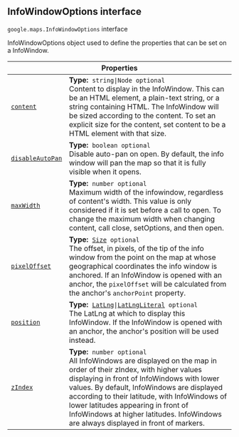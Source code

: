 
<devsite-heading text=" InfoWindowOptions interface" for="InfoWindowOptions" level="h2" link="" toc="" back-to-top=""><h2 id="InfoWindowOptions" is-upgraded="">InfoWindowOptions interface </h2></devsite-heading>
<p>
<code translate="no" dir="ltr"><span itemprop="path">google.maps</span>.<span itemprop="name">InfoWindowOptions</span></code>
interface
</p>
<p>InfoWindowOptions object used to define the properties that can be set on a InfoWindow.</p>
<div class="devsite-table-wrapper"><table class="properties responsive" summary="interface InfoWindowOptions - Properties">
<thead>
<tr><th colspan="2">Properties</th>
</tr></thead>
<tbody>
<tr id="InfoWindowOptions.content">
<td itemprop="property"><code translate="no" dir="ltr"><a class="secret-link" href="#InfoWindowOptions.content"><span>content</span></a></code></td>
<td><div><strong>Type:</strong>&nbsp; <code translate="no" dir="ltr">string|Node <span class="optional-type-annotation">optional</span></code></div>
<div class="desc">Content to display in the InfoWindow. This can be an HTML element, a plain-text string, or a string containing HTML. The InfoWindow will be sized according to the content. To set an explicit size for the content, set content to be a HTML element with that size.</div></td>
</tr>
<tr id="InfoWindowOptions.disableAutoPan">
<td itemprop="property"><code translate="no" dir="ltr"><a class="secret-link" href="#InfoWindowOptions.disableAutoPan"><span>disableAutoPan</span></a></code></td>
<td><div><strong>Type:</strong>&nbsp; <code translate="no" dir="ltr">boolean <span class="optional-type-annotation">optional</span></code></div>
<div class="desc">Disable auto-pan on open. By default, the info window will pan the map so that it is fully visible when it opens.</div></td>
</tr>
<tr id="InfoWindowOptions.maxWidth">
<td itemprop="property"><code translate="no" dir="ltr"><a class="secret-link" href="#InfoWindowOptions.maxWidth"><span>maxWidth</span></a></code></td>
<td><div><strong>Type:</strong>&nbsp; <code translate="no" dir="ltr">number <span class="optional-type-annotation">optional</span></code></div>
<div class="desc">Maximum width of the infowindow, regardless of content's width. This value is only considered if it is set before a call to open. To change the maximum width when changing content, call close, setOptions, and then open.</div></td>
</tr>
<tr id="InfoWindowOptions.pixelOffset">
<td itemprop="property"><code translate="no" dir="ltr"><a class="secret-link" href="#InfoWindowOptions.pixelOffset"><span>pixelOffset</span></a></code></td>
<td><div><strong>Type:</strong>&nbsp; <code translate="no" dir="ltr"><a href="Size.md">Size</a> <span class="optional-type-annotation">optional</span></code></div>
<div class="desc">The offset, in pixels, of the tip of the info window from the point on the map at whose geographical coordinates the info window is anchored. If an InfoWindow is opened with an anchor, the <code translate="no" dir="ltr">pixelOffset</code> will be calculated from the anchor's <code translate="no" dir="ltr">anchorPoint</code> property.</div></td>
</tr>
<tr id="InfoWindowOptions.position">
<td itemprop="property"><code translate="no" dir="ltr"><a class="secret-link" href="#InfoWindowOptions.position"><span>position</span></a></code></td>
<td><div><strong>Type:</strong>&nbsp; <code translate="no" dir="ltr"><a href="LatLng.md">LatLng</a>|<a href="LatLngLiteral.md">LatLngLiteral</a> <span class="optional-type-annotation">optional</span></code></div>
<div class="desc">The LatLng at which to display this InfoWindow. If the InfoWindow is opened with an anchor, the anchor's position will be used instead.</div></td>
</tr>
<tr id="InfoWindowOptions.zIndex">
<td itemprop="property"><code translate="no" dir="ltr"><a class="secret-link" href="#InfoWindowOptions.zIndex"><span>zIndex</span></a></code></td>
<td><div><strong>Type:</strong>&nbsp; <code translate="no" dir="ltr">number <span class="optional-type-annotation">optional</span></code></div>
<div class="desc">All InfoWindows are displayed on the map in order of their zIndex, with higher values displaying in front of InfoWindows with lower values. By default, InfoWindows are displayed according to their latitude, with InfoWindows of lower latitudes appearing in front of InfoWindows at higher latitudes. InfoWindows are always displayed in front of markers.</div></td>
</tr>
</tbody>
</table></div>
<script src="replace_links.js"></script>
